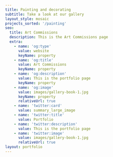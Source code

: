 ```yaml
---
title: Painting and decorating
subtitle: Take a look at our gallery
layout_style: mosaic
projects_sorted: '/painting'
seo:
  title: Art Commissions
  description: This is the Art Commissions page
  extra:
    - name: 'og:type'
      value: website
      keyName: property
    - name: 'og:title'
      value: Art Commissions
      keyName: property
    - name: 'og:description'
      value: This is the portfolio page
      keyName: property
    - name: 'og:image'
      value: images/gallery-book-1.jpg
      keyName: property
      relativeUrl: true
    - name: 'twitter:card'
      value: summary_large_image
    - name: 'twitter:title'
      value: Portfolio
    - name: 'twitter:description'
      value: This is the portfolio page
    - name: 'twitter:image'
      value: images/gallery-book-1.jpg
      relativeUrl: true
layout: portfolio
---
```

